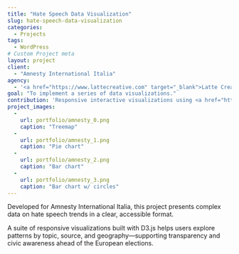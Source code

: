```yaml
---
title: "Hate Speech Data Visualization"
slug: hate-speech-data-visualization
categories:
  - Projects
tags:
  - WordPress
# Custom Project meta
layout: project
client:
  - "Amnesty International Italia"
agency:
  - '<a href="https://www.lattecreative.com" target="_blank">Latte Creative</a>'
goal: "To implement a series of data visualizations."
contribution: 'Responsive interactive visualizations using <a href="https://d3js.org/">d3.js</a>.'
project_images:
  - 
    url: portfolio/amnesty_0.png
    caption: "Treemap"
  - 
    url: portfolio/amnesty_1.png
    caption: "Pie chart"
  - 
    url: portfolio/amnesty_2.png
    caption: "Bar chart"
  - 
    url: portfolio/amnesty_3.png
    caption: "Bar chart w/ circles"
---
```


Developed for Amnesty International Italia, this project presents complex data on hate speech trends in a clear, accessible format.

A suite of responsive visualizations built with D3.js helps users explore patterns by topic, source, and geography—supporting transparency and civic awareness ahead of the European elections.

